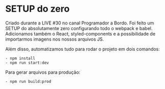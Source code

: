 # SETUP do zero
Criado durante a LIVE #30 no canal Programador a Bordo.
Foi feito um SETUP do absolutamente zero configurando todo o webpack e babel. Adicionamos também o React, styled-components e a possibilidade de importarmos imagens nos nossos arquivos JS.

Além disso, automatizamos tudo para rodar o projeto em dois comandos:
```
- npm install
- npm run start:dev
```

Para gerar arquivos para produção:
```
- npm run build:prod
```